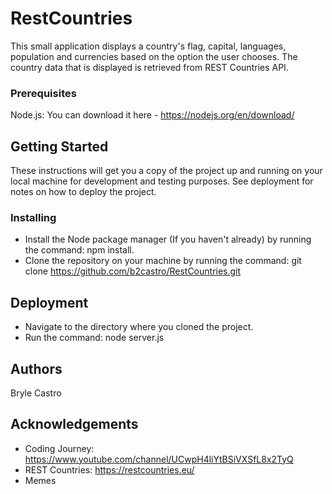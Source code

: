 # RestCountries

This small application displays a country's flag, capital, languages, population and currencies based on the option the user chooses. The country data that is displayed is retrieved from REST Countries API. 

### Prerequisites

Node.js: You can download it here - https://nodejs.org/en/download/

## Getting Started

These instructions will get you a copy of the project up and running on your local machine for development and testing purposes. See deployment for notes on how to deploy the project.

### Installing

* Install the Node package manager (If you haven't already) by running  the command: npm install.
* Clone the repository on your machine by running the command: git clone https://github.com/b2castro/RestCountries.git

## Deployment
* Navigate to the directory where you cloned the project.
* Run the command: node server.js

## Authors 
Bryle Castro

## Acknowledgements

* Coding Journey: https://www.youtube.com/channel/UCwpH4liYtBSiVXSfL8x2TyQ
* REST Countries: https://restcountries.eu/
* Memes






